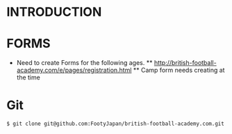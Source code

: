 # INTRODUCTION

# FORMS

* Need to create Forms for the following ages.
** http://british-football-academy.com/e/pages/registration.html
** Camp form needs creating at the time

# Git

    $ git clone git@github.com:FootyJapan/british-football-academy.com.git